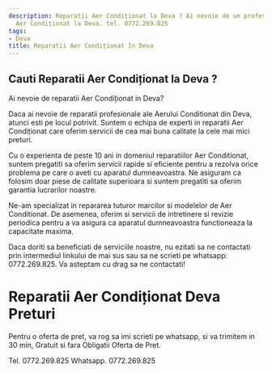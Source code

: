 ```yaml
---
description: Reparatii Aer Condiționat la Deva ? Ai nevoie de un profesionist in Reparatii
  Aer Condiționat la Deva. tel. 0772.269.825
tags:
- Deva
title: Reparatii Aer Condiționat In Deva
---
```



## Cauti Reparatii Aer Condiționat la Deva ?

Ai nevoie de reparatii Aer Condiționat in Deva? 

Daca ai nevoie de reparatii profesionale ale Aerului Conditionat din Deva, atunci esti pe locul potrivit. Suntem o echipa de experti in reparatii Aer Condiționat care oferim servicii de cea mai buna calitate la cele mai mici preturi.

Cu o experienta de peste 10 ani in domeniul reparatiilor Aer Conditionat, suntem pregatiti sa oferim servicii rapide si eficiente pentru a rezolva orice problema pe care o aveti cu aparatul dumneavoastra. Ne asiguram ca folosim doar piese de calitate superioara si suntem pregatiti sa oferim garantia lucrarilor noastre.

Ne-am specializat in repararea tuturor marcilor si modelelor de Aer Conditionat. De asemenea, oferim si servicii de intretinere si revizie periodica pentru a va asigura ca aparatul dumneavoastra functioneaza la capacitate maxima.

Daca doriti sa beneficiati de serviciile noastre, nu ezitati sa ne contactati prin intermediul linkului de mai sus sau sa ne scrieti pe whatsapp: 0772.269.825. Va asteptam cu drag sa ne contactati!

# Reparatii Aer Condiționat Deva Preturi
Pentru o oferta de pret, va rog sa imi scrieti pe whatsapp, si va trimitem in 30 min, Gratuit si fara Obligatii Oferta de Pret.

Tel. 0772.269.825
Whatsapp. 0772.269.825